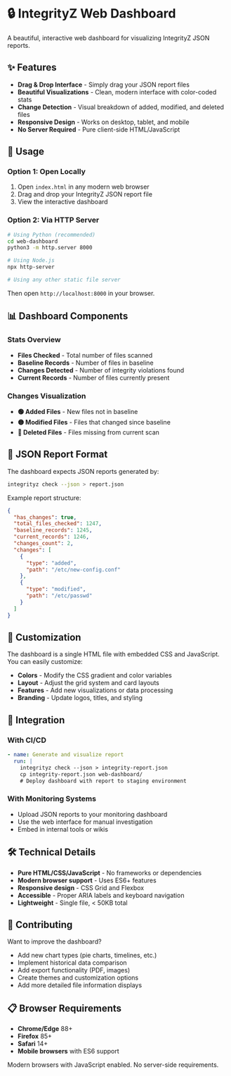 # 🔒 IntegrityZ Web Dashboard

A beautiful, interactive web dashboard for visualizing IntegrityZ JSON reports.

## ✨ Features

- **Drag & Drop Interface** - Simply drag your JSON report files
- **Beautiful Visualizations** - Clean, modern interface with color-coded stats
- **Change Detection** - Visual breakdown of added, modified, and deleted files
- **Responsive Design** - Works on desktop, tablet, and mobile
- **No Server Required** - Pure client-side HTML/JavaScript

## 🚀 Usage

### Option 1: Open Locally
1. Open `index.html` in any modern web browser
2. Drag and drop your IntegrityZ JSON report file
3. View the interactive dashboard

### Option 2: Via HTTP Server
```bash
# Using Python (recommended)
cd web-dashboard
python3 -m http.server 8000

# Using Node.js
npx http-server

# Using any other static file server
```

Then open `http://localhost:8000` in your browser.

## 📊 Dashboard Components

### Stats Overview
- **Files Checked** - Total number of files scanned
- **Baseline Records** - Number of files in baseline
- **Changes Detected** - Number of integrity violations found
- **Current Records** - Number of files currently present

### Changes Visualization
- **🟢 Added Files** - New files not in baseline
- **🟡 Modified Files** - Files that changed since baseline
- **🔴 Deleted Files** - Files missing from current scan

## 📝 JSON Report Format

The dashboard expects JSON reports generated by:
```bash
integrityz check --json > report.json
```

Example report structure:
```json
{
  "has_changes": true,
  "total_files_checked": 1247,
  "baseline_records": 1245,
  "current_records": 1246,
  "changes_count": 2,
  "changes": [
    {
      "type": "added",
      "path": "/etc/new-config.conf"
    },
    {
      "type": "modified", 
      "path": "/etc/passwd"
    }
  ]
}
```

## 🎨 Customization

The dashboard is a single HTML file with embedded CSS and JavaScript. You can easily customize:

- **Colors** - Modify the CSS gradient and color variables
- **Layout** - Adjust the grid system and card layouts  
- **Features** - Add new visualizations or data processing
- **Branding** - Update logos, titles, and styling

## 🔗 Integration

### With CI/CD
```yaml
- name: Generate and visualize report
  run: |
    integrityz check --json > integrity-report.json
    cp integrity-report.json web-dashboard/
    # Deploy dashboard with report to staging environment
```

### With Monitoring Systems
- Upload JSON reports to your monitoring dashboard
- Use the web interface for manual investigation
- Embed in internal tools or wikis

## 🛠️ Technical Details

- **Pure HTML/CSS/JavaScript** - No frameworks or dependencies
- **Modern browser support** - Uses ES6+ features
- **Responsive design** - CSS Grid and Flexbox
- **Accessible** - Proper ARIA labels and keyboard navigation
- **Lightweight** - Single file, < 50KB total

## 🤝 Contributing

Want to improve the dashboard?

- Add new chart types (pie charts, timelines, etc.)
- Implement historical data comparison
- Add export functionality (PDF, images)
- Create themes and customization options
- Add more detailed file information displays

## 📋 Browser Requirements

- **Chrome/Edge** 88+
- **Firefox** 85+  
- **Safari** 14+
- **Mobile browsers** with ES6 support

Modern browsers with JavaScript enabled. No server-side requirements.